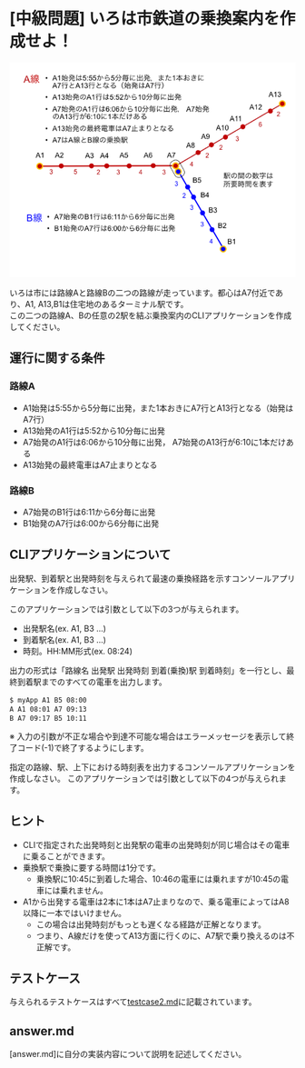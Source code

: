 # [中級問題] いろは市鉄道の乗換案内を作成せよ！

![いろは市](public/images/problem1.png)

いろは市には路線Aと路線Bの二つの路線が走っています。都心はA7付近であり、A1, A13,B1は住宅地のあるターミナル駅です。  
この二つの路線A、Bの任意の2駅を結ぶ乗換案内のCLIアプリケーションを作成してください。


## 運行に関する条件
### 路線A
- A1始発は5:55から5分毎に出発，また1本おきにA7行とA13行となる（始発はA7行）
- A13始発のA1行は5:52から10分毎に出発
- A7始発のA1行は6:06から10分毎に出発， A7始発のA13行が6:10に1本だけある
- A13始発の最終電車はA7止まりとなる

### 路線B
- A7始発のB1行は6:11から6分毎に出発
- B1始発のA7行は6:00から6分毎に出発

## CLIアプリケーションについて
出発駅、到着駅と出発時刻を与えられて最速の乗換経路を示すコンソールアプリケーションを作成しなさい。

このアプリケーションでは引数として以下の3つが与えられます。

- 出発駅名(ex. A1, B3 ...)
- 到着駅名(ex. A1, B3 ...)
- 時刻。HH:MM形式(ex. 08:24)

出力の形式は「路線名 出発駅 出発時刻 到着(乗換)駅 到着時刻」を一行とし、最終到着駅までのすべての電車を出力します。

```
$ myApp A1 B5 08:00
A A1 08:01 A7 09:13
B A7 09:17 B5 10:11
```

※ 入力の引数が不正な場合や到達不可能な場合はエラーメッセージを表示して終了コード(-1)で終了するようにします。

指定の路線、駅、上下における時刻表を出力するコンソールアプリケーションを作成しなさい。
このアプリケーションでは引数として以下の4つが与えられます。

## ヒント
- CLIで指定された出発時刻と出発駅の電車の出発時刻が同じ場合はその電車に乗ることができます。
- 乗換駅で乗換に要する時間は1分です。
  - 乗換駅に10:45に到着した場合、10:46の電車には乗れますが10:45の電車には乗れません。
- A1から出発する電車は2本に1本はA7止まりなので、乗る電車によってはA8以降に一本ではいけません。
  - この場合は出発時刻がもっとも遅くなる経路が正解となります。
  - つまり、A線だけを使ってA13方面に行くのに、A7駅で乗り換えるのは不正解です。

## テストケース
与えられるテストケースはすべて[testcase2.md](test/testcase2.md)に記載されています。

## answer.md
[answer.md]に自分の実装内容について説明を記述してください。
